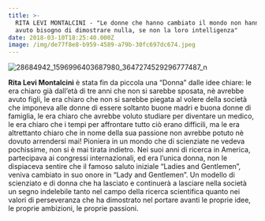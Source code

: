 ```yaml
---
title: >-
  RITA LEVI MONTALCINI - "Le donne che hanno cambiato il mondo non hanno mai
  avuto bisogno di dimostrare nulla, se non la loro intelligenza"
date: 2018-03-10T18:25:40.000Z
image: /img/de77f8e8-b959-4589-a79b-30fc697dc674.jpeg
---
```

![28684942_1596996403687980_3647274529296777487_n](/img/de77f8e8-b959-4589-a79b-30fc697dc674.jpeg)

**Rita Levi Montalcini** è stata fin da piccola una “Donna” dalle idee chiare: le era chiaro già dall’età di tre anni che non si sarebbe sposata, nè avrebbe avuto figli, le era chiaro che non si sarebbe piegata al volere della società che imponeva alle donne di essere soltanto buone madri e buona donne di famiglia, le era chiaro che avrebbe voluto studiare per diventare un medico, le era chiaro che i tempi per affrontare tutto ciò erano difficili, ma le era altrettanto chiaro che in nome della sua passione non avrebbe potuto nè dovuto arrendersi mai! Pioniera in un mondo che di scienziate ne vedeva pochissime, non si è mai tirata indietro. Nei suoi anni di ricerca in America, partecipava ai congressi internazionali, ed era l’unica donna, non le dispiaceva sentire che il famoso saluto iniziale “Ladies and Gentlemen”, veniva cambiato in suo onore in “Lady and Gentlemen”. Un modello di scienziato e di donna che ha lasciato e continuerà a lasciare nella società un segno indelebile tanto nel campo della ricerca scientifica quanto nei valori di perseveranza che ha dimostrato nel portare avanti le proprie idee, le proprie ambizioni, le proprie passioni.
